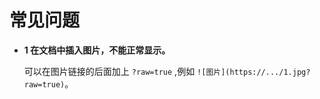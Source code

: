 # 常见问题

* **1 在文档中插入图片，不能正常显示。**

  可以在图片链接的后面加上 `?raw=true` ,例如 `![图片](https://.../1.jpg?raw=true)`。
